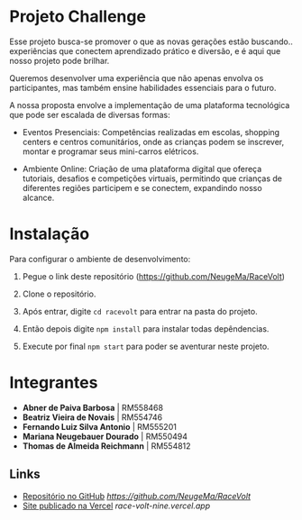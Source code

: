 # Projeto Challenge 

Esse projeto busca-se promover o que as novas gerações estão buscando.. experiências que conectem aprendizado prático e diversão, e é aqui que nosso projeto pode brilhar. 

Queremos desenvolver uma experiência que não apenas envolva os participantes, mas também ensine habilidades essenciais para o futuro.

A nossa proposta envolve a implementação de uma plataforma tecnológica que pode ser escalada de diversas formas:

- Eventos Presenciais: Competências realizadas em escolas, shopping centers e centros comunitários, onde as crianças podem se inscrever, montar e programar seus mini-carros elétricos.

- Ambiente Online: Criação de uma plataforma digital que ofereça tutoriais, desafios e competições virtuais, permitindo que crianças de diferentes regiões participem e se conectem, expandindo nosso alcance.


# Instalação 
Para configurar o ambiente de desenvolvimento:

1. Pegue o link deste repositório (https://github.com/NeugeMa/RaceVolt)
2. Clone o repositório.
   
3. Após entrar, digite `cd racevolt` para entrar na pasta do projeto.

4. Então depois digite `npm install` para instalar todas depêndencias.

5. Execute por final `npm start` para poder se aventurar neste projeto. 

# Integrantes 
- **Abner de Paiva Barbosa**             | RM558468
- **Beatriz Vieira de Novais**           | RM554746
- **Fernando Luiz Silva Antonio**        | RM555201
- **Mariana Neugebauer Dourado**         | RM550494
- **Thomas de Almeida Reichmann**        | RM554812


## Links 
- [Repositório no GitHub](#) _https://github.com/NeugeMa/RaceVolt_
- [Site publicado na Vercel](#) _race-volt-nine.vercel.app_
